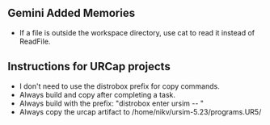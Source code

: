 ## Gemini Added Memories
- If a file is outside the workspace directory, use cat to read it instead of ReadFile.

## Instructions for URCap projects
- I don't need to use the distrobox prefix for copy commands.
- Always build and copy after completing a task.
- Always build with the prefix: "distrobox enter ursim -- "
- Always copy the urcap artifact to /home/nikv/ursim-5.23/programs.UR5/
